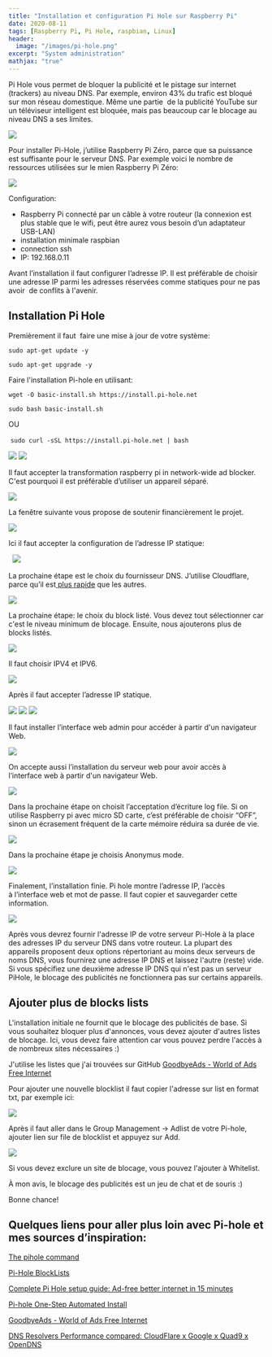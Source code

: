 ```yaml
---
title: "Installation et configuration Pi Hole sur Raspberry Pi"
date: 2020-08-11
tags: [Raspberry Pi, Pi Hole, raspbian, Linux]
header:
  image: "/images/pi-hole.png"
excerpt: "System administration"
mathjax: "true"
--- 
```




Pi Hole vous permet de bloquer la publicité et le pistage sur internet (trackers) au niveau DNS. Par exemple, environ 43% du trafic est bloqué sur mon réseau domestique. Même une partie  de la publicité YouTube sur un téléviseur intelligent est bloquée, mais pas beaucoup car le blocage au niveau DNS a ses limites.


 <img src="/images/pi_hole/pihole_img12.png">

Pour installer Pi-Hole, j’utilise Raspberry Pi Zéro, parce que sa puissance est suffisante pour le serveur DNS. Par exemple voici le nombre de ressources utilisées sur le mien Raspberry Pi Zéro:

 <img src="/images/pi_hole/pihole_img16.png">

Configuration:

-   Raspberry Pi connecté par un câble à votre routeur (la connexion est plus stable que le wifi, peut être aurez vous besoin d’un adaptateur USB-LAN)
-   installation minimale raspbian
-   connection ssh
-   IP: 192.168.0.11

Avant l’installation il faut configurer l’adresse IP. Il est préférable de choisir une adresse IP parmi les adresses réservées comme statiques pour ne pas avoir  de conflits à l'avenir.

## Installation Pi Hole

Premièrement il faut  faire une mise à jour de votre système:

`sudo apt-get update -y`

`sudo apt-get upgrade -y`

Faire l'installation Pi-hole en utilisant:

`wget -O basic-install.sh https://install.pi-hole.net`

`sudo bash basic-install.sh`

OU

 `sudo curl -sSL https://install.pi-hole.net | bash`

 <img src="/images/pi_hole/pihole_img13.png">

 <img src="/images/pi_hole/pihole_img4.png">

Il faut accepter la transformation raspberry pi in network-wide ad blocker. C'est pourquoi il est préférable d’utiliser un appareil séparé.

 <img src="/images/pi_hole/pihole_img3.png">

La fenêtre suivante vous propose de soutenir financièrement le projet. 

<img src="/images/pi_hole/pihole_img20.png">


Ici il faut accepter la configuration de l’adresse IP statique:

 
 <img src="/images/pi_hole/pihole_img10.png">

La prochaine étape est le choix du fournisseur DNS. J’utilise Cloudflare, parce qu’il est[ plus
rapide](https://medium.com/@nykolas.z/dns-resolvers-performance-compared-cloudflare-x-google-x-quad9-x-opendns-149e803734e5) que les autres.

 <img src="/images/pi_hole/pihole_img11.png">

La prochaine étape: le choix du block listé. Vous devez tout sélectionner car c'est le niveau minimum de blocage. Ensuite, nous ajouterons plus de blocks listés.

 <img src="/images/pi_hole/pihole_img7.png">

Il faut choisir IPV4 et IPV6.

 <img src="/images/pi_hole/pihole_img5.png">

Après il faut accepter l’adresse IP statique.

 <img src="/images/pi_hole/pihole_img9.png">

 <img src="/images/pi_hole/pihole_img1.png">

 <img src="/images/pi_hole/pihole_img15.png">

Il faut installer l’interface web admin pour accéder à partir d'un navigateur Web.

 <img src="/images/pi_hole/pihole_img19.png">

On accepte aussi l’installation du serveur web pour avoir accès à l’interface web à partir d'un navigateur Web.

 <img src="/images/pi_hole/pihole_img18.png">

Dans la prochaine étape on choisit l’acceptation d’écriture log file. Si on utilise Raspberry pi avec micro SD carte, c’est préférable de choisir “OFF”, sinon un écrasement fréquent de la carte mémoire réduira sa durée de vie.

 <img src="/images/pi_hole/pihole_img2.png">

Dans la prochaine étape je choisis Anonymus mode.

 <img src="/images/pi_hole/pihole_img17.png">

Finalement, l’installation finie. Pi hole montre l’adresse IP, l’accès à l’interface web et mot de passe. Il faut copier et sauvegarder cette information.

 <img src="/images/pi_hole/pihole_img6.png">

Après vous devrez fournir l'adresse IP de votre serveur Pi-Hole à la place des adresses IP du serveur DNS dans votre routeur. La plupart des appareils proposent deux options répertoriant au moins deux serveurs de noms DNS, vous fournirez une adresse IP DNS et laissez l'autre (reste) vide. Si vous spécifiez une deuxième adresse IP DNS qui n'est pas un serveur PiHole, le blocage des publicités ne fonctionnera pas sur certains appareils.

## Ajouter plus de blocks lists

L'installation initiale ne fournit que le blocage des publicités de base. Si vous souhaitez bloquer plus d'annonces, vous devez ajouter d'autres listes de blocage. Ici, vous devez faire attention car vous pouvez perdre l'accès à de nombreux sites nécessaires :)

J'utilise les listes que j'ai trouvées sur GitHub
[GoodbyeAds - World of Ads Free Internet](https://github.com/jerryn70/GoodbyeAds)

Pour ajouter une nouvelle blocklist il faut copier l'adresse sur list en format txt, par exemple ici:

 <img src="/images/pi_hole/pihole_img14.png">

Après il faut aller dans le Group Management -\> Adlist de votre Pi-hole, ajouter lien sur file de blocklist et appuyez sur Add.

 <img src="/images/pi_hole/pihole_img8.png">

Si vous devez exclure un site de blocage, vous pouvez l'ajouter à Whitelist.

À mon avis, le blocage des publicités est un jeu de chat et de souris :)

Bonne chance!


## Quelques liens pour aller plus loin avec Pi-hole et mes sources d’inspiration:

[The pihole command](https://docs.pi-hole.net/core/pihole-command/)

[Pi-Hole BlockLists](https://github.com/Prowler2/PiHole)

[Complete Pi Hole setup guide: Ad-free better internet in 15 minutes](https://www.smarthomebeginner.com/pi-hole-setup-guide/)

[Pi-hole One-Step Automated Install](https://github.com/pi-hole/pi-hole/#one-step-automated-install)

[GoodbyeAds - World of Ads Free Internet](https://github.com/jerryn70/GoodbyeAds)

[DNS Resolvers Performance compared: CloudFlare x Google x Quad9 x OpenDNS](https://medium.com/@nykolas.z/dns-resolvers-performance-compared-cloudflare-x-google-x-quad9-x-opendns-149e803734e5)

 


